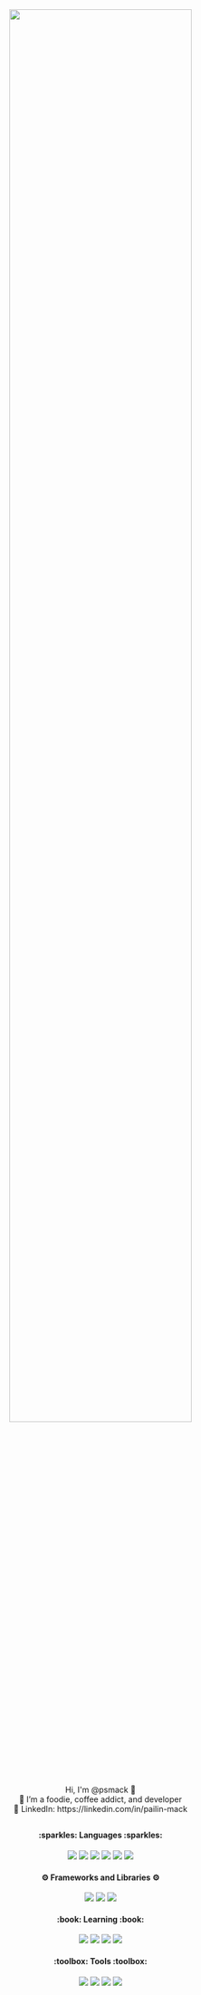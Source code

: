 
<div align="center">
  <img  width="80%" height="80%" object-fit: fill src="https://github.com/psmack/psmack/blob/main/asset/banner%20.png"/ >
</div>
 
<div align="center">
  <div>
    <br />
    Hi, I'm @psmack 👋 <br>
    💞️ I’m a foodie, coffee addict, and developer <br>
    💼 LinkedIn: https://linkedin.com/in/pailin-mack
  </div>
  
  <h2></h2>
  <div>
    <h4> :sparkles: Languages :sparkles: </h4>
    <img src="https://github.com/psmack/psmack/blob/main/asset/icon-c.png">
    <img src="https://github.com/psmack/psmack/blob/main/asset/icon-python.png">
    <img src="https://github.com/psmack/psmack/blob/main/asset/icon-sql.png">
    <img src="https://github.com/psmack/psmack/blob/main/asset/icon-js.png">
    <img src="https://github.com/psmack/psmack/blob/main/asset/icon-html.png">
    <img src="https://github.com/psmack/psmack/blob/main/asset/icon-css.png">
  </div>
  
  <div>
    <h4> ⚙️ Frameworks and Libraries ⚙️ </h4>
    <img src="https://github.com/psmack/psmack/blob/main/asset/icon-nodejs.png">
    <img src="https://github.com/psmack/psmack/blob/main/asset/icon-react.png">
    <img src="https://github.com/psmack/psmack/blob/main/asset/icon-vue.png">
  </div>
  
  <div>
    <h4> :book: Learning :book: </h4>
    <img src="https://github.com/psmack/psmack/blob/main/asset/icon-django.png">
    <img src="https://github.com/psmack/psmack/blob/main/asset/icon-flask.png">
    <img src="https://github.com/psmack/psmack/blob/main/asset/icon-php.png">
    <img src="https://github.com/psmack/psmack/blob/main/asset/icon-typescript.png">
  </div>
  
  <div>
    <h4> :toolbox: Tools :toolbox: </h4>
    <img src="https://github.com/psmack/psmack/blob/main/asset/icon-docker.png">
    <img src="https://github.com/psmack/psmack/blob/main/asset/icon-git.png">
    <img src="https://github.com/psmack/psmack/blob/main/asset/icon-rasp-pi.png">
    <img src="https://github.com/psmack/psmack/blob/main/asset/icon-vscode.png">
  </div>
</div>

<!---
psmack/psmack is a ✨ special ✨ repository because its `README.md` (this file) appears on your GitHub profile.
You can click the Preview link to take a look at your changes.
--->
